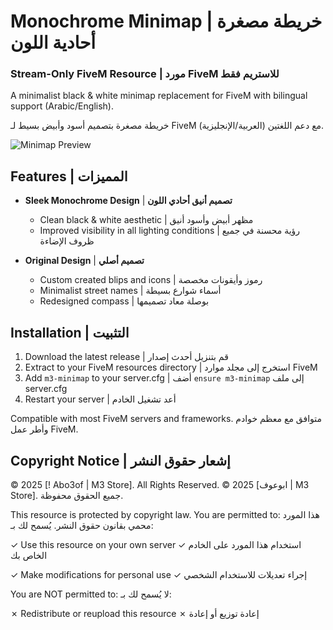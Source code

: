 # Monochrome Minimap | خريطة مصغرة أحادية اللون
### Stream-Only FiveM Resource | مورد FiveM للاستريم فقط

A minimalist black & white minimap replacement for FiveM with bilingual support (Arabic/English).

خريطة مصغرة بتصميم أسود وأبيض بسيط لـ FiveM مع دعم اللغتين (العربية/الإنجليزية).

![Minimap Preview](https://cdn.discordapp.com/attachments/1276797405496479784/1352585500556267570/image.png?ex=67de8ce9&is=67dd3b69&hm=30b56351c90d39d6469bde6c05db32356a4b547b16449afae1763be94a4675de&)

## Features | المميزات

- **Sleek Monochrome Design** | **تصميم أنيق أحادي اللون**
  - Clean black & white aesthetic | مظهر أبيض وأسود أنيق
  - Improved visibility in all lighting conditions | رؤية محسنة في جميع ظروف الإضاءة

- **Original Design** | **تصميم أصلي**
  - Custom created blips and icons | رموز وأيقونات مخصصة
  - Minimalist street names | أسماء شوارع بسيطة
  - Redesigned compass | بوصلة معاد تصميمها

## Installation | التثبيت

1. Download the latest release | قم بتنزيل أحدث إصدار
2. Extract to your FiveM resources directory | استخرج إلى مجلد موارد FiveM
3. Add `m3-minimap` to your server.cfg | أضف `ensure m3-minimap` إلى ملف server.cfg
4. Restart your server | أعد تشغيل الخادم

Compatible with most FiveM servers and frameworks.
متوافق مع معظم خوادم وأطر عمل FiveM.

## Copyright Notice | إشعار حقوق النشر

© 2025 [! Abo3of | M3 Store]. All Rights Reserved.
© 2025 [ابوعوف | M3 Store]. جميع الحقوق محفوظة.

This resource is protected by copyright law. You are permitted to:
هذا المورد محمي بقانون حقوق النشر. يُسمح لك بـ:

✓ Use this resource on your own server
✓ استخدام هذا المورد على الخادم الخاص بك

✓ Make modifications for personal use
✓ إجراء تعديلات للاستخدام الشخصي

You are NOT permitted to:
لا يُسمح لك بـ:

✗ Redistribute or reupload this resource
✗ إعادة توزيع أو إعادة
